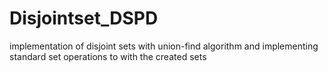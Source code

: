 # Disjointset_DSPD
implementation of disjoint sets with union-find algorithm and implementing standard set operations to with the created sets
